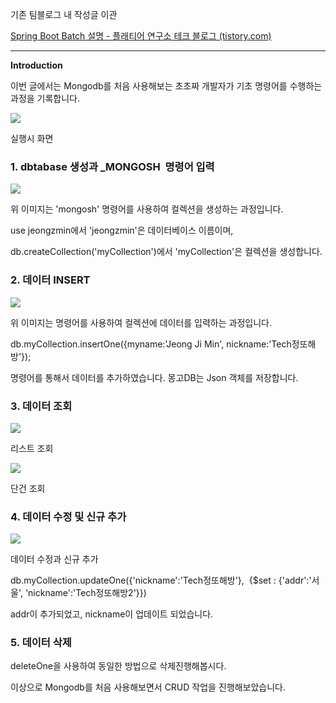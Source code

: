 기존 팀블로그 내 작성글 이관 

[Spring Boot Batch 설명 - 플래티어 연구소 테크 블로그 (tistory.com)](https://x2bee.tistory.com/22)
___
**Introduction**

이번 글에서는 Mongodb를 처음 사용해보는 초초짜 개발자가 기초 명령어를 수행하는 과정을 기록합니다.

![](https://blog.kakaocdn.net/dn/ZvQoQ/btsAIH6a8vw/WgpQXWkc5UmoEiykRuaH80/img.png)

실행시 화면

### 1. dbtabase 생성과 _MONGOSH  명령어 입력

![](https://blog.kakaocdn.net/dn/QQ6Py/btsAMrAxvF9/6SHo00kikzFBfheuasCoIk/img.png)

위 이미지는 'mongosh' 명령어를 사용하여 컬렉션을 생성하는 과정입니다.

use jeongzmin에서 'jeongzmin'은 데이터베이스 이름이며,

db.createCollection('myCollection')에서 'myCollection'은 컬렉션을 생성합니다.

### 2. 데이터 INSERT

![](https://blog.kakaocdn.net/dn/cBGQKn/btsALK8tdSj/Q2IuxwhCsqkJHJSQ1meN01/img.png)

위 이미지는 명령어를 사용하여 컬렉션에 데이터를 입력하는 과정입니다.

  
db.myCollection.insertOne({myname:'Jeong Ji Min', nickname:'Tech정또해방'});

명령어를 통해서 데이터를 추가하였습니다. 몽고DB는 Json 객체를 저장합니다.

### 3. 데이터 조회

![](https://blog.kakaocdn.net/dn/wZvW1/btsALUb9tZV/z2cfElIuRmibI31Yt3k2lk/img.png)

리스트 조회

![](https://blog.kakaocdn.net/dn/JhJZB/btsAJBR1SzB/3F4ijVVqfsBbV4rNHkl3I0/img.png)

단건 조회

### 4. 데이터 수정 및 신규 추가

![](https://blog.kakaocdn.net/dn/qxhSA/btsAIdjLtPM/EJ9nBfTVRBVk07kjA93wUk/img.png)

데이터 수정과 신규 추가

db.myCollection.updateOne({'nickname':'Tech정또해방'},  {$set : {'addr':'서울', 'nickname':'Tech정또해방2'}})

addr이 추가되었고, nickname이 업데이트 되었습니다.

### 5. 데이터 삭제

deleteOne을 사용하여 동일한 방법으로 삭제진행해봅시다.

이상으로 Mongodb를 처음 사용해보면서 CRUD 작업을 진행해보았습니다.